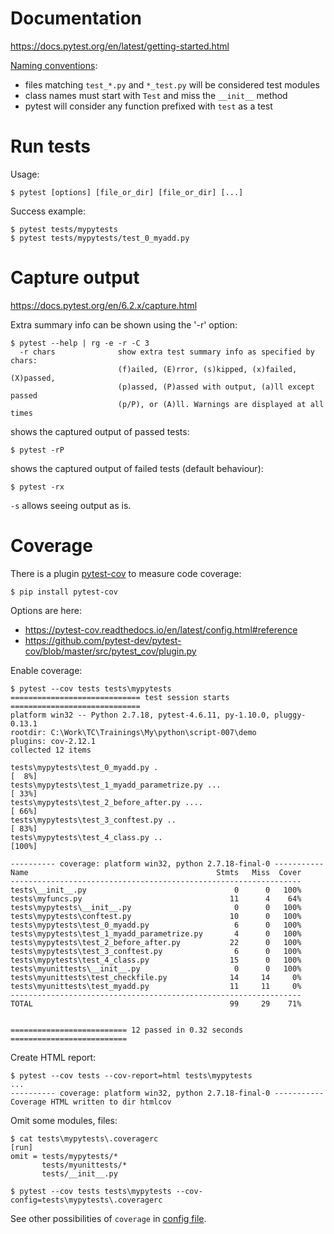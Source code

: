 
# Documentation

https://docs.pytest.org/en/latest/getting-started.html

[Naming conventions](https://docs.pytest.org/en/6.2.x/reference.html#confval-python_classes):

- files matching `test_*.py` and `*_test.py` will be considered test modules
- class names must start with `Test` and miss the `__init__` method
- pytest will consider any function prefixed with `test` as a test

# Run tests

Usage:

```console
$ pytest [options] [file_or_dir] [file_or_dir] [...]
```

Success example:

```console
$ pytest tests/mypytests
$ pytest tests/mypytests/test_0_myadd.py
```

# Capture output

https://docs.pytest.org/en/6.2.x/capture.html

Extra summary info can be shown using the '-r' option:

```console
$ pytest --help | rg -e -r -C 3
  -r chars              show extra test summary info as specified by chars:
                        (f)ailed, (E)rror, (s)kipped, (x)failed, (X)passed,
                        (p)assed, (P)assed with output, (a)ll except passed
                        (p/P), or (A)ll. Warnings are displayed at all times
```

shows the captured output of passed tests:

```console
$ pytest -rP
```

shows the captured output of failed tests (default behaviour):

```console
$ pytest -rx
```

`-s` allows seeing output as is.

# Coverage

There is a plugin [pytest-cov](https://pypi.org/project/pytest-cov/) to measure code coverage:

```console
$ pip install pytest-cov
```

Options are here:
- https://pytest-cov.readthedocs.io/en/latest/config.html#reference
- https://github.com/pytest-dev/pytest-cov/blob/master/src/pytest_cov/plugin.py

Enable coverage:

```console
$ pytest --cov tests tests\mypytests
============================= test session starts =============================
platform win32 -- Python 2.7.18, pytest-4.6.11, py-1.10.0, pluggy-0.13.1
rootdir: C:\Work\TC\Trainings\My\python\script-007\demo
plugins: cov-2.12.1
collected 12 items                                                             

tests\mypytests\test_0_myadd.py .                                        [  8%]
tests\mypytests\test_1_myadd_parametrize.py ...                          [ 33%]
tests\mypytests\test_2_before_after.py ....                              [ 66%]
tests\mypytests\test_3_conftest.py ..                                    [ 83%]
tests\mypytests\test_4_class.py ..                                       [100%]

---------- coverage: platform win32, python 2.7.18-final-0 -----------
Name                                          Stmts   Miss  Cover
-----------------------------------------------------------------
tests\__init__.py                                 0      0   100%
tests\myfuncs.py                                 11      4    64%
tests\mypytests\__init__.py                       0      0   100%
tests\mypytests\conftest.py                      10      0   100%
tests\mypytests\test_0_myadd.py                   6      0   100%
tests\mypytests\test_1_myadd_parametrize.py       4      0   100%
tests\mypytests\test_2_before_after.py           22      0   100%
tests\mypytests\test_3_conftest.py                6      0   100%
tests\mypytests\test_4_class.py                  15      0   100%
tests\myunittests\__init__.py                     0      0   100%
tests\myunittests\test_checkfile.py              14     14     0%
tests\myunittests\test_myadd.py                  11     11     0%
-----------------------------------------------------------------
TOTAL                                            99     29    71%


========================== 12 passed in 0.32 seconds ==========================
```

Create HTML report:

```console
$ pytest --cov tests --cov-report=html tests\mypytests
...
---------- coverage: platform win32, python 2.7.18-final-0 -----------
Coverage HTML written to dir htmlcov
```

Omit some modules, files:

```console
$ cat tests\mypytests\.coveragerc
[run]
omit = tests/mypytests/*
       tests/myunittests/*
       tests/__init__.py

$ pytest --cov tests tests\mypytests --cov-config=tests\mypytests\.coveragerc
```

See other possibilities of `coverage` in [config file](https://coverage.readthedocs.io/en/latest/config.html#).

